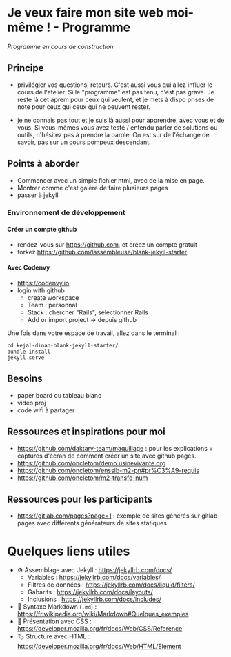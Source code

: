 # Je veux faire mon site web moi-même ! - Programme

*Programme en cours de construction*

## Principe

- privilégier vos questions, retours. C'est aussi vous qui allez influer le cours de l'atelier. Si le "programme" est pas tenu, c'est pas grave. Je reste là cet aprem pour ceux qui veulent, et je mets à dispo prises de note pour ceux qui ceux qui ne peuvent rester.

- je ne connais pas tout et je suis là aussi pour apprendre, avec vous et de vous. Si vous-mêmes vous avez testé / entendu parler de solutions ou outils, n'hésitez pas à prendre la parole. On est sur de l'échange de savoir, pas sur un cours pompeux descendant.

## Points à aborder

- Commencer avec un simple fichier html, avec de la mise en page.
- Montrer comme c'est galère de faire plusieurs pages
- passer à jekyll

### Environnement de développement

#### Créer un compte github

- rendez-vous sur https://github.com, et créez un compte gratuit
- forkez https://github.com/lassembleuse/blank-jekyll-starter

#### Avec Codenvy

- https://codenvy.io
- login with github
  - create workspace
  - Team : personnal
  - Stack : chercher "Rails", sélectionner Rails
  - Add or import project -> depuis github

Une fois dans votre espace de travail, allez dans le terminal :
```
cd kejal-dinan-blank-jekyll-starter/
bundle install
jekyll serve
```



## Besoins
- paper board ou tableau blanc
- video proj
- code wifi à partager

## Ressources et inspirations pour moi
- https://github.com/daktary-team/maquillage : pour les explications + captures d'écran de comment créer un site avec github pages.
- https://github.com/oncletom/demo.usinevivante.org
- https://github.com/oncletom/enssib-m2-pn#pr%C3%A9-requis
- https://github.com/oncletom/m2-transfo-num

## Ressources pour les participants

- https://gitlab.com/pages?page=1 : exemple de sites générés sur gitlab pages avec différents générateurs de sites statiques


# Quelques liens utiles

- ⚙️ Assemblage avec Jekyll : https://jekyllrb.com/docs/
  - Variables : https://jekyllrb.com/docs/variables/
  - Filtres de données : https://jekyllrb.com/docs/liquid/filters/
  - Gabarits : https://jekyllrb.com/docs/layouts/
  - Inclusions : https://jekyllrb.com/docs/includes/
- 📝 Syntaxe Markdown (`.md`) : https://fr.wikipedia.org/wiki/Markdown#Quelques_exemples
- 🎨 Présentation avec CSS : https://developer.mozilla.org/fr/docs/Web/CSS/Reference
- 🏷 Structure avec HTML : https://developer.mozilla.org/fr/docs/Web/HTML/Element
